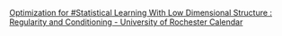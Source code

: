 [Optimization for #Statistical Learning With Low Dimensional Structure : Regularity and Conditioning - University of Rochester Calendar](https://qi.tc/qi/111353)